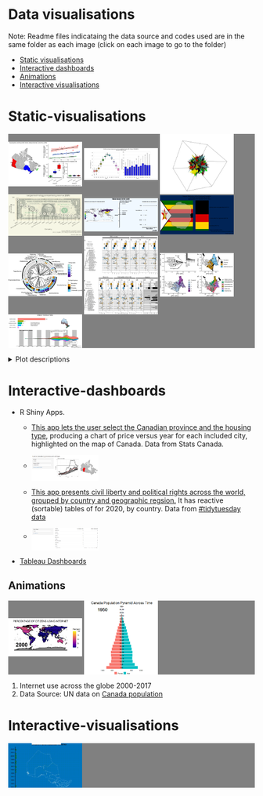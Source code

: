 # Data visualisations
  Note: Readme files indicataing the data source and codes used are in the same folder as each image (click on each image to go to the folder)  
  * [Static visualisations](#static-visualisations)
  * [Interactive dashboards](#interactive-dashboards)
  * [Animations](#animations)
  * [Interactive visualisations](#interactive-visualisations)


# Static-visualisations

<p float="center" style="background-color:grey";>
  <img src="https://raw.githubusercontent.com/jzeyl/Data-visualizations/main/housing%20prices/housing%20prices%20and%20income%202018.png" width="30%", height = "15%" align = "middle"/>
  <img src="https://raw.githubusercontent.com/jzeyl/Data-visualizations/main/weather%20bigquery/Feb%202%20panel%20weather.png" width="30%", height = "15%" align = "middle"/>
  <img src="https://raw.githubusercontent.com/jzeyl/Data-visualizations/main/3D%20triangle%20cube/rgl%20cube%20dec%2021.PNG" alt="drawing" width="30%", height = "15%"align = "middle"/>
  <img src="https://raw.githubusercontent.com/jzeyl/Data-visualizations/main/tech%20companies%20revenue/tech%20revenues.png" width="30%", height = "15%" align = "middle"/> 
  <img src="https://raw.githubusercontent.com/jzeyl/Data-visualizations/main/tallest_statues/tallstatues_apr18.png" width="30%", height = "15%" align = "middle"/> 
  <img src="https://raw.githubusercontent.com/jzeyl/Data-visualizations/main/zimecon/zimecon.png" width="30%", height = "15%" align = "middle"/> 
   <img src="https://raw.githubusercontent.com/jzeyl/Data-visualizations/main/Aqua_terr%20birds/aq_t_phylogeny.jpeg" width="30%", height = "15%" align = "middle"/> 
   <img src="https://raw.githubusercontent.com/jzeyl/Data-visualizations/main/Aqua_terr%20birds/aq_t_resids.jpeg" width="30%", height = "15%" align = "middle"/> 
    <img src="https://raw.githubusercontent.com/jzeyl/Data-visualizations/main/Aqua_terr%20birds/aq_t_pca.jpeg" width="30%", height = "15%" align = "middle"/> 
    <img src="https://raw.githubusercontent.com/jzeyl/Data-visualizations/main/ontarioparkdashboard/provincialparksdash_.png" width="30%", height = "15%" align = "middle"/> 
 
</p>
<details>
    <summary>Plot descriptions</summary>
1. Housing prices and household income compared across three Canadian provinces (2018) (R)<br>
2. SQL query of weather data from BigQuery using Python, Seaborn library <br>
3. 3D data visualization using 'rgl' package in R  <br>
4. Revenue of largest tech companies, 2021  (R) <br>
5. Tallest buildings in the world (R). Data scraped from Wikipedia <br>
6. Zimbabwe labour report Q3, 2021 (R) <br>
7. Figure from scientific paper on <a href="https://www.nature.com/articles/s41598-022-09090-3">bird ear anatomy</a><br>
8. Figure from scientific paper on <a href="https://www.nature.com/articles/s41598-022-09090-3">bird ear anatomy</a><br>
9. Figure from scientific paper on <a href="https://www.nature.com/articles/s41598-022-09090-3">bird ear anatomy</a><br>
10. Ontario Parks visualization scraped from wikipedia (R)
</details>


# Interactive-dashboards

* R Shiny Apps. 
   * [This app lets the user select the Canadian province and the housing type](https://jeff-zeyl.shinyapps.io/shiny_rent_app/?_ga=2.107511364.7932263.1627397886-968041279.1627397886), producing a chart of price versus year for each included city, highlighted on the map of Canada. Data from Stats Canada.
  * <p><img src="https://raw.githubusercontent.com/jzeyl/Data-visualizations/main/Shiny%20apps/shiny%20rent%20app/shinyrent.PNG" width="30%", height = "30%" align = "middle"/> </p>
  * [This app presents civil liberty and political rights across the world, grouped by country and geographic regsion.](https://jeff-zeyl.shinyapps.io/freedom_shiny/) It has reactive (sortable) tables of for 2020, by country. Data from [#tidytuesday data](https://github.com/rfordatascience/tidytuesday/tree/master/data/2022/2022-02-22)
  * <p><img src="https://raw.githubusercontent.com/jzeyl/Data-visualizations/main/Shiny%20apps/freedom_shiny/freedom_table.PNG" width="30%", height = "30%" align = "middle"/> </p>


* [Tableau Dashboards](https://public.tableau.com/app/profile/jeff.zeyl#!/)

## Animations
<p float="center" style="background-color:grey";>
  <img src="https://raw.githubusercontent.com/jzeyl/Data-visualizations/main/Animations/Internet%20usage/internet.gif" width="30%", height = "15%" align = "middle"/>
  <img src="https://raw.githubusercontent.com/jzeyl/Data-visualizations/main/Animations/Population%20pyramid/poppyramid.gif" width="30%", height = "15%" align = "middle"/>
  <p>

1. Internet use across the globe 2000-2017
2. Data Source: UN data on [Canada population](https://population.un.org/wpp/)
    
# Interactive-visualisations
<p float="center" style="background-color:grey";>
  <img src="https://raw.githubusercontent.com/jzeyl/Data-visualizations/main/ontarioparks/ontarioparkhover_Trim.gif" width="30%", height = "15%" align = "middle"/>
  <p>
